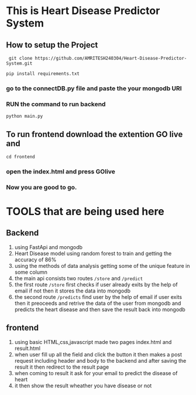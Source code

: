 # This is Heart Disease Predictor System

## How to setup the Project

` 
git clone https://github.com/AMRITESH240304/Heart-Disease-Predictor-System.git
`

`
pip install requirements.txt
`

### go to the connectDB.py file and paste the your mongodb URI 

### RUN the command to run backend 
`
python main.py
`

## To run frontend download the extention GO live and 
`cd frontend`
### open the index.html and press GOlive 
### Now you are good to go.

# TOOLS that are being used here

## Backend
1) using FastApi and mongodb
2) Heart Disease model using random forest to train and getting the accuracy of 86% 
3) using the methods of data analysis getting some of the unique feature in some column 
4) the main api consists two routes `/store` and `/predict`
5) the first route `/store` first checks if user already exits by the help of email if not then it stores the data into mongodb 
6) the second route `/predicts` find user by the help of email if user exits then it preoceeds and retrive the data of the user from mongodb and predicts the heart disease and then save the result back into mongodb 

## frontend 
1) using basic HTML,css,javascript made two pages index.html and result.html
2) when user fill up all the field and click the button it then makes a post request including header and body to the backend and after saving the result it then redirect to the result page
3) when coming to result it ask for your email to predict the disease of heart 
4) it then show the result wheather you have disease or not

